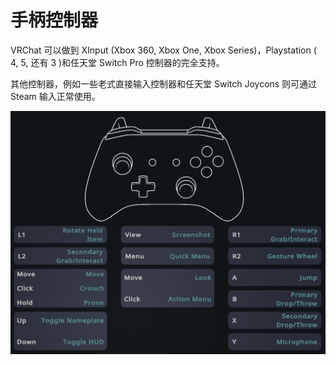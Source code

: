 # 手柄控制器

VRChat 可以做到 XInput (Xbox 360, Xbox One, Xbox Series)，Playstation ( 4, 5, 还有 3 )和任天堂 Switch Pro 控制器的完全支持。

其他控制器，例如一些老式直接输入控制器和任天堂 Switch Joycons 则可通过 Steam 输入正常使用。

<center>

![img](../../img/gamepad-1.png)

</center>